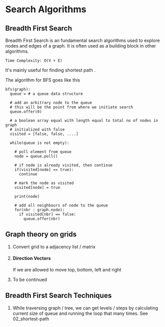 # Search Algorithms

## Breadth First Search

Breadth First Search is an fundamental search algorithms used to explore nodes and edges of a graph. It is often used as a building block in other algorithms.

`Time Complexity: O(V + E)`

It's mainly useful for finding shortest path .

The algorithm for BFS goes like this

```
bfs(graph):
  queue = # a queue data structure

  # add an arbitrary node to the queue
  # this will be the point from where we initiate search
  queue.offer(0) 

  # a boolean array equal with length equal to total no of nodes in graph
  # initialized with false
  visited = [false, false, ....]

  while(queue is not empty):

    # poll element from queue
    node = queue.poll()

    # if node is already visited, then continue
    if(visited[node] == true):
      continue

    # mark the node as visited
    visited[node] = true

    print(node)

    # add all neighbours of node to the queue
    for(nbr : graph.node):
      if visited[nbr] == false:
        queue.offer(nbr)
```

## Graph theory on grids
1. Convert grid to a adjacency list / matrix
2. #### Direction Vectors
    If we are allowed to move top, bottom, left and right

3. To be continued


## Breadth First Search Techniques

1. While traversing graph / tree, we can get levels / steps by calculating current size of queue and running the loop that many times. See 02_shortest-path


